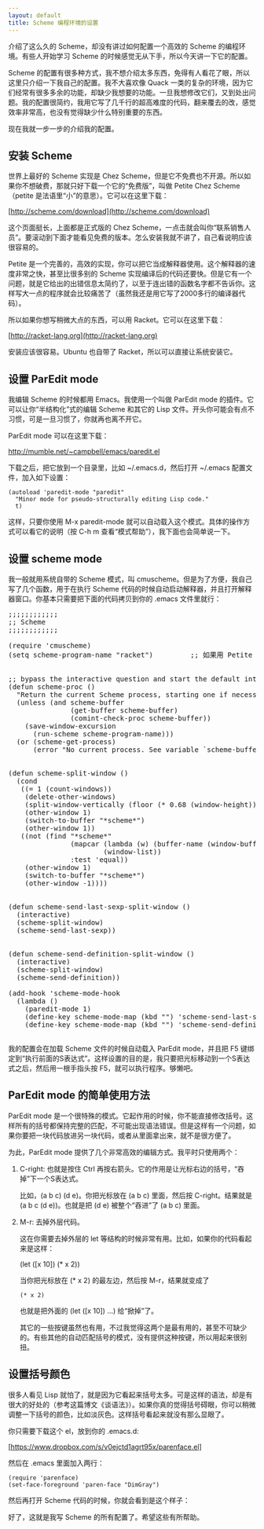 ```yaml
---
layout: default
title: Scheme 编程环境的设置
---
```



介绍了这么久的 Scheme，却没有讲过如何配置一个高效的 Scheme 的编程环境。有些人开始学习 Scheme 的时候感觉无从下手，所以今天讲一下它的配置。

Scheme 的配置有很多种方式，我不想介绍太多东西，免得有人看花了眼，所以这里只介绍一下我自己的配置。我不大喜欢像 Quack 一类的复杂的环境，因为它们经常有很多多余的功能，却缺少我想要的功能。一旦我想修改它们，又到处出问题。我的配置很简约，我用它写了几千行的超高难度的代码，翻来覆去的改，感觉效率非常高，也没有觉得缺少什么特别重要的东西。

现在我就一步一步的介绍我的配置。


## 安装 Scheme


世界上最好的 Scheme 实现是 Chez Scheme，但是它不免费也不开源。所以如果你不想破费，那就只好下载一个它的“免费版”，叫做 Petite Chez Scheme（petite 是法语里“小”的意思）。它可以在这里下载：

[http://scheme.com/download](http://scheme.com/download)

这个页面挺长，上面都是正式版的 Chez Scheme，一点击就会叫你“联系销售人员”。要滚动到下面才能看见免费的版本。怎么安装我就不讲了，自己看说明应该很容易的。

Petite 是一个完善的，高效的实现，你可以把它当成解释器使用。这个解释器的速度非常之快，甚至比很多别的 Scheme 实现编译后的代码还要快。但是它有一个问题，就是它给出的出错信息太简约了，以至于连出错的函数名字都不告诉你。这样写大一点的程序就会比较痛苦了（虽然我还是用它写了2000多行的编译器代码）。

所以如果你想写稍微大点的东西，可以用 Racket。它可以在这里下载：

[http://racket-lang.org](http://racket-lang.org)

安装应该很容易。Ubuntu 也自带了 Racket，所以可以直接让系统安装它。


## 设置 ParEdit mode


我编辑 Scheme 的时候都用 Emacs。我使用一个叫做 ParEdit mode 的插件。它可以让你“半结构化”式的编辑 Scheme 和其它的 Lisp 文件。开头你可能会有点不习惯，可是一旦习惯了，你就再也离不开它。

ParEdit mode 可以在这里下载：

http://mumble.net/~campbell/emacs/paredit.el

下载之后，把它放到一个目录里，比如 ~/.emacs.d，然后打开 ~/.emacs 配置文件，加入如下设置：

    (autoload 'paredit-mode "paredit"
      "Minor mode for pseudo-structurally editing Lisp code."
      t)

这样，只要你使用 M-x paredit-mode 就可以自动载入这个模式。具体的操作方式可以看它的说明（按 C-h m 查看“模式帮助”），我下面也会简单说一下。


## 设置 scheme mode


我一般就用系统自带的 Scheme 模式，叫 cmuscheme。但是为了方便，我自己写了几个函数，用于在执行 Scheme 代码的时候自动启动解释器，并且打开解释器窗口。你基本只需要把下面的代码拷贝到你的 .emacs 文件里就行：

<pre>
;;;;;;;;;;;;
;; Scheme 
;;;;;;;;;;;;

(require 'cmuscheme)
(setq scheme-program-name "racket")         ;; 如果用 Petite 就改成 "petite"


;; bypass the interactive question and start the default interpreter
(defun scheme-proc ()
  "Return the current Scheme process, starting one if necessary."
  (unless (and scheme-buffer
               (get-buffer scheme-buffer)
               (comint-check-proc scheme-buffer))
    (save-window-excursion
      (run-scheme scheme-program-name)))
  (or (scheme-get-process)
      (error "No current process. See variable `scheme-buffer'")))


(defun scheme-split-window ()
  (cond
   ((= 1 (count-windows))
    (delete-other-windows)
    (split-window-vertically (floor (* 0.68 (window-height))))
    (other-window 1)
    (switch-to-buffer "*scheme*")
    (other-window 1))
   ((not (find "*scheme*"
               (mapcar (lambda (w) (buffer-name (window-buffer w)))
                       (window-list))
               :test 'equal))
    (other-window 1)
    (switch-to-buffer "*scheme*")
    (other-window -1))))


(defun scheme-send-last-sexp-split-window ()
  (interactive)
  (scheme-split-window)
  (scheme-send-last-sexp))


(defun scheme-send-definition-split-window ()
  (interactive)
  (scheme-split-window)
  (scheme-send-definition))

(add-hook 'scheme-mode-hook
  (lambda ()
    (paredit-mode 1)
    (define-key scheme-mode-map (kbd "<f5>") 'scheme-send-last-sexp-split-window)
    (define-key scheme-mode-map (kbd "<f6>") 'scheme-send-definition-split-window)))
    
</pre>


我的配置会在加载 Scheme 文件的时候自动载入 ParEdit mode，并且把 F5 键绑定到“执行前面的S表达式”。这样设置的目的是，我只要把光标移动到一个S表达式之后，然后用一根手指头按 F5，就可以执行程序。够懒吧。


## ParEdit mode 的简单使用方法

ParEdit mode 是一个很特殊的模式。它起作用的时候，你不能直接修改括号。这样所有的括号都保持完整的匹配，不可能出现语法错误。但是这样有一个问题，如果你要把一块代码放进另一块代码，或者从里面拿出来，就不是很方便了。

为此，ParEdit mode 提供了几个非常高效的编辑方式。我平时只使用两个： 

1. C-right: 也就是按住 Ctrl 再按右箭头。它的作用是让光标右边的括号，“吞掉”下一个S表达式。

   比如，(a b c) (d e)。你把光标放在 (a b c) 里面，然后按 C-right。结果就是 (a b c (d e))。也就是把 (d e) 被整个“吞进”了 (a b c) 里面。 

2. M-r: 去掉外层代码。

   这在你需要去掉外层的 let 等结构的时候非常有用。比如，如果你的代码看起来是这样：

      (let ([x 10])
        (* x 2))

   当你把光标放在 (* x 2) 的最左边，然后按  M-r，结果就变成了

       (* x 2)

   也就是把外面的 (let ([x 10]) ...) 给“掀掉”了。

   其它的一些按键虽然也有用，不过我觉得这两个是最有用的，甚至不可缺少的。有些其他的自动匹配括号的模式，没有提供这种按键，所以用起来很别扭。


## 设置括号颜色

很多人看见 Lisp 就怕了，就是因为它看起来括号太多。可是这样的语法，却是有很大的好处的（参考这篇博文《谈语法》）。如果你真的觉得括号碍眼，你可以稍微调整一下括号的颜色，比如淡灰色。这样括号看起来就没有那么显眼了。

你只需要下载这个 el，放到你的 .emacs.d:

[https://www.dropbox.com/s/v0ejctd1agrt95x/parenface.el]

然后在 .emacs 里面加入两行：

    (require 'parenface)
    (set-face-foreground 'paren-face "DimGray")

然后再打开 Scheme 代码的时候，你就会看到是这个样子：


好了，这就是我写 Scheme 的所有配置了。希望这些有所帮助。
